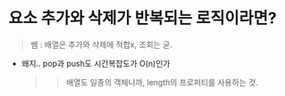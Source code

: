
# 요소 추가와 삭제가 반복되는 로직이라면?
> 쌤 : 배열은 추가와 삭제에 적합x, 조회는 굳.
  - 왜지.. pop과 push도 시간복잡도가 O(n)인가
    >> 배열도 일종의 객체니까, length의 프로퍼티를 사용하는 것.